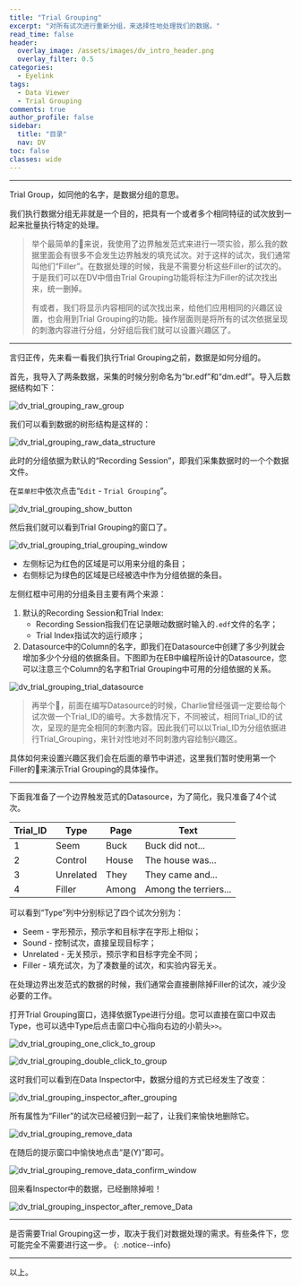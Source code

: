 ```yaml
---
title: "Trial Grouping"
excerpt: "对所有试次进行重新分组，来选择性地处理我们的数据。"
read_time: false
header:
  overlay_image: /assets/images/dv_intro_header.png
  overlay_filter: 0.5
categories:
  - Eyelink
tags:
  - Data Viewer
  - Trial Grouping
comments: true
author_profile: false
sidebar:
  title: "目录"
  nav: DV
toc: false
classes: wide
---
```


---

Trial Group，如同他的名字，是数据分组的意思。

我们执行数据分组无非就是一个目的，把具有一个或者多个相同特征的试次放到一起来批量执行特定的处理。

>举个最简单的🌰来说，我使用了边界触发范式来进行一项实验，那么我的数据里面会有很多不会发生边界触发的填充试次。对于这样的试次，我们通常叫他们“Filler”。在数据处理的时候，我是不需要分析这些Filler的试次的。于是我们可以在DV中借由Trial Grouping功能将标注为Filler的试次找出来，统一删掉。
>
>有或者，我们将显示内容相同的试次找出来，给他们应用相同的兴趣区设置，也会用到Trial Grouping的功能。操作层面则是将所有的试次依据呈现的刺激内容进行分组，分好组后我们就可以设置兴趣区了。

---

言归正传，先来看一看我们执行Trial Grouping之前，数据是如何分组的。

首先，我导入了两条数据，采集的时候分别命名为“br.edf”和“dm.edf”。导入后数据结构如下：

![dv_trial_grouping_raw_group](/assets/images/dv_trial_grouping_raw_group.png)

我们可以看到数据的树形结构是这样的：

![dv_trial_grouping_raw_data_structure](/assets/images/dv_trial_grouping_raw_data_structure.png)

此时的分组依据为默认的“Recording Session”，即我们采集数据时的一个个数据文件。

在`菜单栏`中依次点击“`Edit` - `Trial Grouping`”。

![dv_trial_grouping_show_button](/assets/images/dv_trial_grouping_show_button.png)

然后我们就可以看到Trial Grouping的窗口了。

![dv_trial_grouping_trial_grouping_window](/assets/images/dv_trial_grouping_trial_grouping_window.png)

* 左侧标记为红色的区域是可以用来分组的条目；
* 右侧标记为绿色的区域是已经被选中作为分组依据的条目。

左侧红框中可用的分组条目主要有两个来源：

1. 默认的Recording Session和Trial Index:
    * Recording Session指我们在记录眼动数据时输入的`.edf`文件的名字；
    * Trial Index指试次的运行顺序；
2. Datasource中的Column的名字，即我们在Datasource中创建了多少列就会增加多少个分组的依据条目。下图即为在EB中编程所设计的Datasource，您可以注意三个Column的名字和Trial Grouping中可用的分组依据的关系。
    
![dv_trial_grouping_trial_datasource](/assets/images/dv_trial_grouping_trial_datasource.png)

> 再举个🌰，前面在编写Datasource的时候，Charlie曾经强调一定要给每个试次做一个Trial_ID的编号。大多数情况下，不同被试，相同Trial_ID的试次，呈现的是完全相同的刺激内容。因此我们可以以Trial_ID为分组依据进行Trial_Grouping，来针对性地对不同刺激内容绘制兴趣区。

具体如何来设置兴趣区我们会在后面的章节中讲述，这里我们暂时使用第一个Filler的🌰来演示Trial Grouping的具体操作。

---

下面我准备了一个边界触发范式的Datasource，为了简化，我只准备了4个试次。

| Trial_ID | Type      | Page  | Text                  |
|----------|-----------|-------|-----------------------|
| 1        | Seem      | Buck  | Buck did not...       |
| 2        | Control   | House | The house was...      |
| 3        | Unrelated | They  | They came and...      |
| 4        | Filler    | Among | Among the terriers... |

可以看到“Type”列中分别标记了四个试次分别为：
* Seem - 字形预示，预示字和目标字在字形上相似；
* Sound - 控制试次，直接呈现目标字；
* Unrelated - 无关预示，预示字和目标字完全不同；
* Filler - 填充试次，为了凑数量的试次，和实验内容无关。

在处理边界出发范式的数据的时候，我们通常会直接删除掉Filler的试次，减少没必要的工作。

打开Trial Grouping窗口，选择依据Type进行分组。您可以直接在窗口中双击Type，也可以选中Type后点击窗口中心指向右边的小箭头`>>`。

![dv_trial_grouping_one_click_to_group](/assets/images/dv_trial_grouping_one_click_to_group.gif)

![dv_trial_grouping_double_click_to_group](/assets/images/dv_trial_grouping_double_click_to_group.gif)

这时我们可以看到在Data Inspector中，数据分组的方式已经发生了改变：

![dv_trial_grouping_inspector_after_grouping](/assets/images/dv_trial_grouping_inspector_after_grouping.png)

所有属性为“Filler”的试次已经被归到一起了，让我们来愉快地删除它。

![dv_trial_grouping_remove_data](/assets/images/dv_trial_grouping_remove_data.png)

在随后的提示窗口中愉快地点击“是(Y)”即可。

![dv_trial_grouping_remove_data_confirm_window](/assets/images/dv_trial_grouping_remove_data_confirm_window.png)

回来看Inspector中的数据，已经删除掉啦！

![dv_trial_grouping_inspector_after_remove_Data](/assets/images/dv_trial_grouping_inspector_after_remove_Data.png)

---

是否需要Trial Grouping这一步，取决于我们对数据处理的需求。有些条件下，您可能完全不需要进行这一步。
{: .notice--info}

---

以上。
